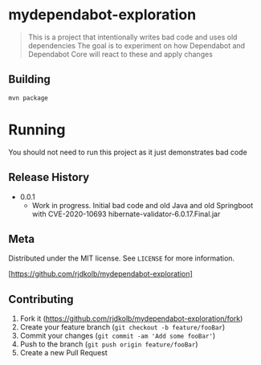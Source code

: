# mydependabot-exploration
> This is a project that intentionally writes bad code and uses old dependencies
The goal is to experiment on how Dependabot and Dependabot Core will react to these and apply changes


## Building

    mvn package

# Running

You should not need to run this project as it just demonstrates bad code

## Release History

* 0.0.1
    * Work in progress. Initial bad code and old Java and old Springboot with CVE-2020-10693 hibernate-validator-6.0.17.Final.jar

## Meta

Distributed under the MIT license. See ``LICENSE`` for more information.

[https://github.com/rjdkolb/mydependabot-exploration]

## Contributing

1. Fork it (<https://github.com/rjdkolb/mydependabot-exploration/fork>)
2. Create your feature branch (`git checkout -b feature/fooBar`)
3. Commit your changes (`git commit -am 'Add some fooBar'`)
4. Push to the branch (`git push origin feature/fooBar`)
5. Create a new Pull Request


